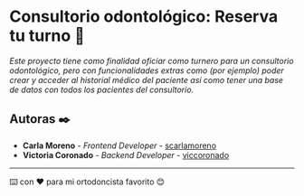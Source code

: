 # Consultorio odontológico: Reserva tu turno 🦷

_Este proyecto tiene como finalidad oficiar como turnero para un consultorio odontológico, pero con funcionalidades extras como (por ejemplo) poder crear y acceder al historial médico del paciente así como tener una base de datos con todos los pacientes del consultorio._


## Autoras ✒️

* **Carla Moreno** - *Frontend Developer* - [scarlamoreno](https://github.com/scarlamoreno)
* **Victoria Coronado** - *Backend Developer* - [viccoronado](https://github.com/viccoronado)


---
⌨️ con ❤️ para mi ortodoncista favorito 😊
